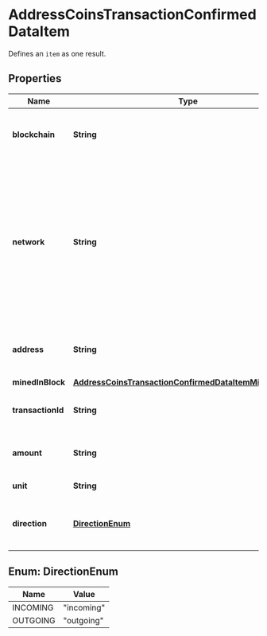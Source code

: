 

# AddressCoinsTransactionConfirmedDataItem

Defines an `item` as one result.

## Properties

Name | Type | Description | Notes
------------ | ------------- | ------------- | -------------
**blockchain** | **String** | Represents the specific blockchain protocol name, e.g. Ethereum, Bitcoin, etc. | 
**network** | **String** | Represents the name of the blockchain network used; blockchain networks are usually identical as technology and software, but they differ in data, e.g. - \&quot;mainnet\&quot; is the live network with actual data while networks like \&quot;testnet\&quot;, \&quot;ropsten\&quot;, \&quot;rinkeby\&quot; are test networks. | 
**address** | **String** | Defines the specific address to which the coin transaction has been sent and is confirmed. | 
**minedInBlock** | [**AddressCoinsTransactionConfirmedDataItemMinedInBlock**](AddressCoinsTransactionConfirmedDataItemMinedInBlock.md) |  | 
**transactionId** | **String** | Defines the unique ID of the specific transaction, i.e. its identification number. | 
**amount** | **String** | Defines the amount of coins sent with the confirmed transaction. | 
**unit** | **String** | Defines the unit of the transaction, e.g. BTC. | 
**direction** | [**DirectionEnum**](#DirectionEnum) | Defines whether the transaction is \&quot;incoming\&quot; or \&quot;outgoing\&quot;. | 



## Enum: DirectionEnum

Name | Value
---- | -----
INCOMING | &quot;incoming&quot;
OUTGOING | &quot;outgoing&quot;



